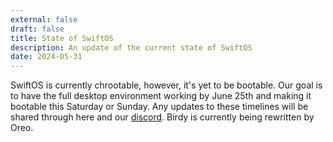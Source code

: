 ```yaml
---
external: false
draft: false
title: State of SwiftOS
description: An update of the current state of SwiftOS
date: 2024-05-31
---
```


SwiftOS is currently chrootable, however, it's yet to be bootable. Our goal is to have the full desktop environment working by June 25th and making it bootable this Saturday or Sunday. Any updates to these timelines will be shared through here and our [discord](https://discord.gg/36w5MrNePT). Birdy is currently being rewritten by Oreo.